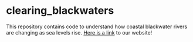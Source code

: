 # clearing_blackwaters
This repository contains code to understand how coastal blackwater rivers are changing as sea levels rise. [Here is a link]([url](http://18.208.248.243/)) to our website!
